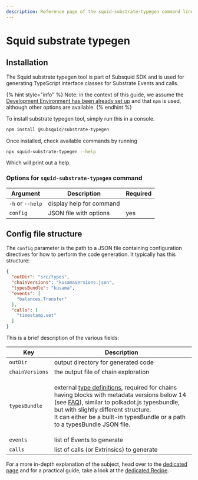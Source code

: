 ```yaml
---
description: Reference page of the squid-substrate-typegen command line tool
---
```


# Squid substrate typegen

## Installation

The Squid substrate typegen tool is part of Subsquid SDK and is used for generating TypeScript interface classes for Substrate Events and calls.

{% hint style="info" %}
Note: in the context of this guide, we assume the [Development Environment has been already set up](../../tutorial/development-environment-set-up.md) and that `npm` is used, although other options are available.
{% endhint %}

To install substrate typegen tool, simply run this in a console.&#x20;

```bash
npm install @subsquid/substrate-typegen
```

Once installed, check available commands by running&#x20;

```bash
npx squid-substrate-typegen --help
```

Which will print out a help.

### Options for `squid-substrate-typegen` command

| Argument         | Description              | Required |
| ---------------- | ------------------------ | -------- |
| `-h` or `--help` | display help for command |          |
| `config`         | JSON file with options   | yes      |

## Config file structure

The `config` parameter is the path to a JSON file containing configuration directives for how to perform the code generation. It typically has this structure:

```json
{
  "outDir": "src/types", 
  "chainVersions": "kusamaVersions.json", 
  "typesBundle": "kusama",
  "events": [ 
    "balances.Transfer"
  ],
  "calls": [ 
    "timestamp.set"
  ]
}
```

This is a brief description of the various fields:

| Key             | Description                                                                                                                                                                                                                                                                                                                                                                                                       |
| --------------- | ----------------------------------------------------------------------------------------------------------------------------------------------------------------------------------------------------------------------------------------------------------------------------------------------------------------------------------------------------------------------------------------------------------------- |
| `outDir`        | output directory for generated code                                                                                                                                                                                                                                                                                                                                                                               |
| `chainVersions` | the output file of chain exploration                                                                                                                                                                                                                                                                                                                                                                              |
| `typesBundle`   | <p>external <a href="https://polkadot.js.org/docs/api/start/types.extend">type definitions</a>, required for chains having blocks with metadata versions below 14 (see <a href="../../faq/where-do-i-get-a-type-bundle-for-my-chain.md">FAQ</a>), similar to polkadot.js typesbundle, but with slightly different structure.<br>It can either be a built-in typesBundle or a path to a typesBundle JSON file.</p> |
| `events`        | list of Events to generate                                                                                                                                                                                                                                                                                                                                                                                        |
| `calls`         | list of calls (or Extrinsics) to generate                                                                                                                                                                                                                                                                                                                                                                         |

For a more in-depth explanation of the subject, head over to the [dedicated page](../typegen.md) and for a practical guide, take a look at the [dedicated Recipe](generate-typescript-definitions.md).&#x20;
